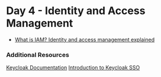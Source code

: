 # Day 4 - Identity and Access Management

* [What is IAM? Identity and access management explained](https://www.csoonline.com/article/2120384/what-is-iam-identity-and-access-management-explained.html)




### Additional Resources
[Keycloak Documentation](https://www.keycloak.org/documentation)
[Introduction to Keycloak SSO](https://www.youtube.com/watch?v=5MQoJZKXM_s&feature=youtu.be)
